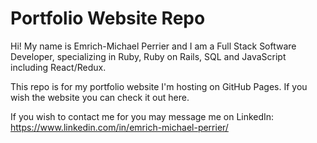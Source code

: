 # Portfolio Website Repo

Hi! My name is Emrich-Michael Perrier and I am a Full Stack Software Developer, specializing in Ruby, Ruby on Rails, SQL and JavaScript
including React/Redux.

This repo is for my portfolio website I'm hosting on GitHub Pages. If you wish the website you can check it out here.

If you wish to contact me for you may message me on LinkedIn: https://www.linkedin.com/in/emrich-michael-perrier/
